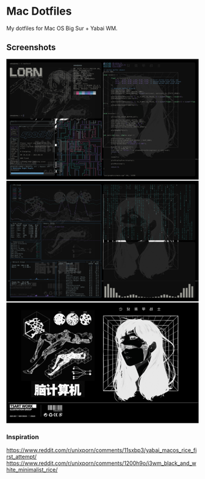 # Mac Dotfiles
My dotfiles for Mac OS Big Sur + Yabai WM.


## Screenshots

![image](screenshots/image.png) <br>
![image](screenshots/image1.png) <br>
![wallpaper](screenshots/wallpaper.png) <br>

### Inspiration

https://www.reddit.com/r/unixporn/comments/11sxbp3/yabai_macos_rice_first_attempt/
https://www.reddit.com/r/unixporn/comments/1200h9o/i3wm_black_and_white_minimalist_rice/

